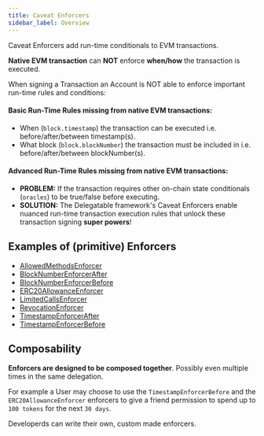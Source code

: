 ```yaml
---
title: Caveat Enforcers
sidebar_label: Overview
---
```


Caveat Enforcers add run-time conditionals to EVM transactions.

**Native EVM transaction** can **NOT** enforce **when/how** the transaction is executed.

When signing a Transaction an Account is NOT able to enforce important run-time rules and conditions:

#### Basic Run-Time Rules missing from native EVM transactions:

- When (`block.timestamp`) the transaction can be executed i.e. before/after/between timestamp(s).
- What block (`block.blockNumber`) the transaction must be included in i.e. before/after/between blockNumber(s).

#### Advanced Run-Time Rules missing from native EVM transactions:

- **PROBLEM:** If the transaction requires other on-chain state conditionals (`oracles`) to be true/false before executing. 
- **SOLUTION:** The Delegatable framework's Caveat Enforcers enable nuanced run-time transaction execution rules that unlock these transaction signing **super powers**!


## Examples of (primitive) Enforcers

- [AllowedMethodsEnforcer](/docs/enforcers/AllowedMethodsEnforcer)
- [BlockNumberEnforcerAfter](/docs/enforcers/BlockNumberEnforcerAfter)
- [BlockNumberEnforcerBefore](/docs/enforcers/BlockNumberEnforcerBefore)
- [ERC20AllowanceEnforcer](/docs/enforcers/ERC20AllowanceEnforcer)
- [LimitedCallsEnforcer](/docs/enforcers/LimitedCallsEnforcer)
- [RevocationEnforcer](/docs/enforcers/RevocationEnforcer)
- [TimestampEnforcerAfter](/docs/enforcers/TimestampEnforcerAfter)
- [TimestampEnforcerBefore](/docs/enforcers/TimestampEnforcerBefore)

## Composability

**Enforcers are designed to be composed together**. Possibly even multiple times in the same delegation.

For example a User may choose to use the `TimestampEnforcerBefore` and the `ERC20AllowanceEnforcer` enforcers to give a friend permission to spend up to `100 tokens` for the next `30 days`. 

Developerds can write their own, custom made enforcers.
